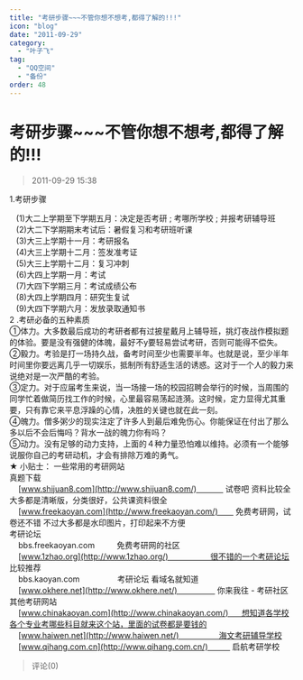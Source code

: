 ```yaml
---
title: "考研步骤~~~不管你想不想考,都得了解的!!!"
icon: "blog"
date: "2011-09-29"
category:
  - "叶子飞"
tag:
  - "QQ空间"
  - "备份"
order: 48
---
```

# 考研步骤~~~不管你想不想考,都得了解的!!!
> 2011-09-29 15:38


1.考研步骤

   (1)大二上学期至下学期五月：决定是否考研 ; 考哪所学校 ; 并报考研辅导班  
   (2)大二下学期期末考试后：暑假复习和考研班听课  
   (3)大三上学期十一月：考研报名  
   (4)大三上学期十二月：签发准考证  
   (5)大三上学期十二月：复习冲刺  
   (6)大四上学期一月：考试  
   (7)大四下学期三月：考试成绩公布  
   (8)大四上学期四月：研究生复试  
   (9)大四下学期六月：发放录取通知书  
2 .考研必备的五种素质  
①体力。大多数最后成功的考研者都有过披星戴月上辅导班，挑灯夜战作模拟题的体验。要是没有强健的体魄，最好不y要轻易尝试考研，否则可能得不偿失。  
②毅力。考验是打一场持久战，备考时间至少也需要半年。也就是说，至少半年时间里你要远离几乎一切娱乐，抵制所有舒适生活的诱惑。这对于一个人的毅力来说绝对是一次严酷的考验。  
③定力。对于应届考生来说，当一场接一场的校园招聘会举行的时候，当周围的同学忙着做简历找工作的时候，心里最容易荡起涟漪。这时候，定力显得尤其重要，只有靠它来平息浮躁的心情，决胜的关键也就在此一刻。  
④魄力。僧多粥少的现实注定了许多人到最后难免伤心。你能保证在付出了那么多以后不会后悔吗？背水一战的魄力你有吗？  
⑤动力。没有足够的动力支持，上面的４种力量恐怕难以维持。必须有一个能够说服你自己的考研动机，才会有排除万难的勇气。  
★ 小贴士： 一些常用的考研网站  
真题下载  
    [www.shijuan8.com](http://www.shijuan8.com/)             试卷吧 资料比较全 大多都是清晰版，分类很好，公共课资料很全  
    [www.freekaoyan.com](http://www.freekaoyan.com/)        免费考研网，试卷还不错 不过大多都是水印图片，打印起来不方便  
考研论坛  
    bbs.freekaoyan.com          免费考研网的社区  
    [www.1zhao.org](http://www.1zhao.org/)                   很不错的一个考研论坛 比较推荐  
    bbs.kaoyan.com                 考研论坛 看域名就知道  
    [www.okhere.net](http://www.okhere.net/)                  你来我往 - 考研社区  
其他考研网站  
    [www.chinakaoyan.com](http://www.chinakaoyan.com/)      想知道各学校各个专业考哪些科目就来这个站，里面的试卷都是要钱的  
    [www.haiwen.net](http://www.haiwen.net/)                  海文考研辅导学校  
    [www.qihang.com.cn](http://www.qihang.com.cn/)           启航考研学校
> 评论(0)


